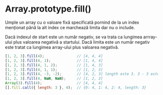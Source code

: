 # Array.prototype.fill()

Umple un array cu o valoare fixă specificată pornind de la un index menționat până la alt index ce marchează limita dar nu o include.

Dacă indexul de start este un număr negativ, se va trata ca lungimea arrray-ului plus valoarea negativă a startului. Dacă limita este un număr negativ este tratat ca lungimea array-ului plus valoarea negativă.

```js
[1, 2, 3].fill(4);               // [4, 4, 4]
[1, 2, 3].fill(4, 1);            // [1, 4, 4]
[1, 2, 3].fill(4, 1, 2);         // [1, 4, 3]
[1, 2, 3].fill(4, 1, 1);         // [1, 2, 3]
[1, 2, 3].fill(4, -3, -2);       // [4, 2, 3] length este 3. 3 - 3 este 0, deci pornești de la index 0 până la index 3 - 2 = 1
[1, 2, 3].fill(4, NaN, NaN);     // [1, 2, 3]
Array(3).fill(4);                // [4, 4, 4]
[].fill.call({ length: 3 }, 4);  // {0: 4, 1: 4, 2: 4, length: 3}
```
